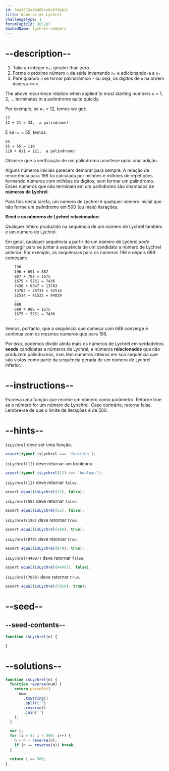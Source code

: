 ```yaml
---
id: 5ea2815a8640bcc6cb7dab3c
title: Números de Lychrel
challengeType: 1
forumTopicId: 385287
dashedName: lychrel-numbers
---
```


# --description--

<ol>
  <li>Take an integer <code>n₀</code>, greater than zero.</li>
  <li>Forme o próximo número <code>n</code> da série invertendo <code>n₀</code> e adicionando-a a <code>n₀</code></li>
  <li>Pare quando <code>n</code> se tornar palindrômico - ou seja, os dígitos de <code>n</code> na ordem inversa == <code>n</code>.</li>
</ol>

The above recurrence relation when applied to most starting numbers `n` = 1, 2, ... terminates in a palindrome quite quickly.

Por exemplo, se `n₀` = 12, temos we get:

```bash
12
12 + 21 = 33,  a palindrome!
```

E se `n₀` = 55, temos:

```bash
55
55 + 55 = 110
110 + 011 = 121,  a palindrome!
```

Observe que a verificação de um palíndromo acontece *após* uma adição.

Alguns números iniciais parecem demorar para sempre. A relação de recorrência para 196 foi calculada por milhões e milhões de repetições formando números com milhões de dígitos, sem formar um palíndromo. Esses números que não terminam em um palíndromo são chamados de **números de Lychrel**.

Para fins desta tarefa, um número de Lychrel é qualquer número inicial que não forme um palíndromo em 500 (ou mais) iterações.

**Seed e os números de Lychrel relacionados:**

Qualquer inteiro produzido na sequência de um número de Lychrel também é um número de Lychrel.

Em geral, qualquer sequência a partir de um número de Lychrel *pode* convergir para se juntar à sequência de um candidato a número de Lychrel anterior. Por exemplo, as sequências para os números 196 e depois 689 começam:

```bash
    196
    196 + 691 = 887
    887 + 788 = 1675
    1675 + 5761 = 7436
    7436 + 6347 = 13783
    13783 + 38731 = 52514
    52514 + 41525 = 94039
    ...
    689
    689 + 986 = 1675
    1675 + 5761 = 7436
    ...
```

Vemos, portanto, que a sequência que começa com 689 converge e continua com os mesmos números que para 196.

Por isso, podemos dividir ainda mais os números de Lychrel em verdadeiros **seeds** candidatas a números de Lychrel, e números **relacionados** que não produzem palíndromos, mas têm números inteiros em sua sequência que são vistos como parte da sequência gerada de um número de Lychrel inferior.

# --instructions--

Escreva uma função que recebe um número como parâmetro. Retorne true se o número for um número de Lynchrel. Caso contrário, retorne false. Lembre-se de que o limite de iterações é de 500.

# --hints--

`isLychrel` deve ser uma função.

```js
assert(typeof isLychrel === 'function');
```

`isLychrel(12)` deve retornar um booleano.

```js
assert(typeof isLychrel(12) === 'boolean');
```

`isLychrel(12)` deve retornar `false`.

```js
assert.equal(isLychrel(12), false);
```

`isLychrel(55)` deve retornar `false`.

```js
assert.equal(isLychrel(55), false);
```

`isLychrel(196)` deve retornar `true`.

```js
assert.equal(isLychrel(196), true);
```

`isLychrel(879)` deve retornar `true`.

```js
assert.equal(isLychrel(879), true);
```

`isLychrel(44987)` deve retornar `false`.

```js
assert.equal(isLychrel(44987), false);
```

`isLychrel(7059)` deve retornar `true`.

```js
assert.equal(isLychrel(7059), true);
```

# --seed--

## --seed-contents--

```js
function isLychrel(n) {

}
```

# --solutions--

```js
function isLychrel(n) {
  function reverse(num) {
    return parseInt(
      num
        .toString()
        .split('')
        .reverse()
        .join('')
    );
  }

  var i;
  for (i = 0; i < 500; i++) {
    n = n + reverse(n);
    if (n == reverse(n)) break;
  }

  return i == 500;
}
```
